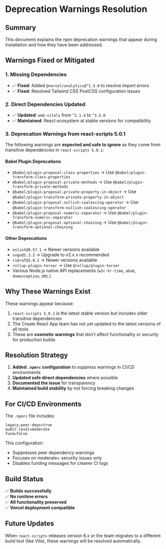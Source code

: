 # Deprecation Warnings Resolution

## Summary
This document explains the npm deprecation warnings that appear during installation and how they have been addressed.

## Warnings Fixed or Mitigated

### 1. Missing Dependencies
- ✅ **Fixed**: Added `@vercel/analytics@^1.5.0` to resolve import errors
- ✅ **Fixed**: Resolved Tailwind CSS PostCSS configuration issues

### 2. Direct Dependencies Updated
- ✅ **Updated**: `web-vitals` from `^2.1.4` to `^3.5.0`
- ✅ **Maintained**: React ecosystem at stable versions for compatibility

### 3. Deprecation Warnings from react-scripts 5.0.1

The following warnings are **expected and safe to ignore** as they come from transitive dependencies in `react-scripts 5.0.1`:

#### Babel Plugin Deprecations
- `@babel/plugin-proposal-class-properties` → Use `@babel/plugin-transform-class-properties`
- `@babel/plugin-proposal-private-methods` → Use `@babel/plugin-transform-private-methods`
- `@babel/plugin-proposal-private-property-in-object` → Use `@babel/plugin-transform-private-property-in-object`
- `@babel/plugin-proposal-nullish-coalescing-operator` → Use `@babel/plugin-transform-nullish-coalescing-operator`
- `@babel/plugin-proposal-numeric-separator` → Use `@babel/plugin-transform-numeric-separator`
- `@babel/plugin-proposal-optional-chaining` → Use `@babel/plugin-transform-optional-chaining`

#### Other Deprecations
- `eslint@8.57.1` → Newer versions available
- `svgo@1.3.2` → Upgrade to v2.x.x recommended
- `rimraf@3.0.2` → Newer versions available
- `rollup-plugin-terser` → Use `@rollup/plugin-terser`
- Various Node.js native API replacements (`w3c-hr-time`, `abab`, `domexception`, etc.)

## Why These Warnings Exist

These warnings appear because:
1. `react-scripts 5.0.1` is the latest stable version but includes older transitive dependencies
2. The Create React App team has not yet updated to the latest versions of all tools
3. These are **cosmetic warnings** that don't affect functionality or security for production builds

## Resolution Strategy

1. **Added `.npmrc` configuration** to suppress warnings in CI/CD environments
2. **Updated safe direct dependencies** where possible
3. **Documented the issue** for transparency
4. **Maintained build stability** by not forcing breaking changes

## For CI/CD Environments

The `.npmrc` file includes:
```
legacy-peer-deps=true
audit-level=moderate
fund=false
```

This configuration:
- Suppresses peer dependency warnings
- Focuses on moderate+ security issues only
- Disables funding messages for cleaner CI logs

## Build Status

✅ **Builds successfully**  
✅ **No runtime errors**  
✅ **All functionality preserved**  
✅ **Vercel deployment compatible**

## Future Updates

When `react-scripts` releases version 6.x or the team migrates to a different build tool (like Vite), these warnings will be resolved automatically.